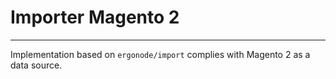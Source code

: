 # Importer Magento 2

--------------------

Implementation based on `ergonode/import` complies with Magento 2 as a data source.
